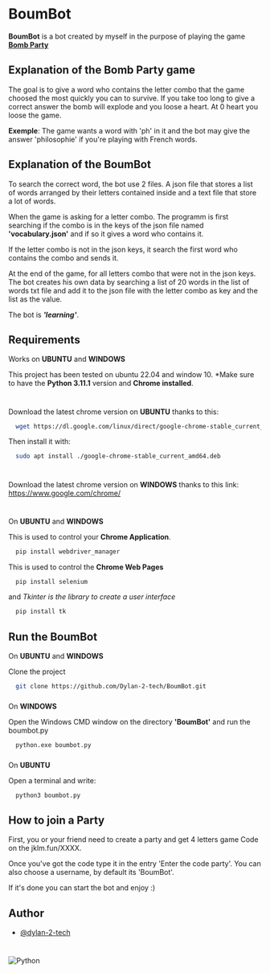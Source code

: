 

# BoumBot

**BoumBot** is a bot created by myself in the purpose of playing the game **[Bomb Party](https://jklm.fun/)**

## Explanation of the Bomb Party game

The goal is to give a word who contains the letter combo that the game choosed the most quickly you can to survive. If you take too long to give a correct answer the bomb will explode and you loose a heart.
At 0 heart you loose the game. 

**Exemple**: 
The game wants a word with 'ph' in it and the bot may give the answer 'philosophie' if you're playing with French words.
## Explanation of the BoumBot

To search the correct word, the bot use 2 files. A json file that stores a list of words arranged by their letters contained inside and a text file that store a lot of words.

When the game is asking for a letter combo. The programm is first searching if the combo is in the keys of the json file named **'vocabulary.json'** and if so it gives a word who contains it.

If the letter combo is not in the json keys, it search the first word who contains the combo and sends it.

At the end of the game,
for all letters combo that were not in the json keys. The bot creates his own data by searching a list of 20 words in the list of words txt file and add it to the json file with the letter combo as key and the list as the value.

The bot is ***'learning'***.
## Requirements

Works on **UBUNTU** and **WINDOWS**

This project has been tested on ubuntu 22.04 and window 10.
*Make sure to have the **Python 3.11.1** version and **Chrome installed**.

#
Download the latest chrome version on **UBUNTU** thanks to this:
```bash
  wget https://dl.google.com/linux/direct/google-chrome-stable_current_amd64.deb
```
Then install it with:
```bash
  sudo apt install ./google-chrome-stable_current_amd64.deb
```

#
Download the latest chrome version on **WINDOWS** thanks to this link: https://www.google.com/chrome/
#

On **UBUNTU** and **WINDOWS**

This is used to control your **Chrome Application**.
```bash
  pip install webdriver_manager
```

This is used to control the **Chrome Web Pages**
```bash
  pip install selenium
```

and *Tkinter is the library to create a user interface*
```bash
  pip install tk
```


## Run the BoumBot

On **UBUNTU** and **WINDOWS**

Clone the project

```bash
  git clone https://github.com/Dylan-2-tech/BoumBot.git
```

###
On **WINDOWS**

Open the Windows CMD window on the directory **'BoumBot'** and run the boumbot.py
```bash
  python.exe boumbot.py
```
###
On **UBUNTU**

Open a terminal and write:
```bash
  python3 boumbot.py
```

## How to join a Party

First, you or your friend need to create a party and get 4 letters game Code on the jklm.fun/XXXX.

Once you've got the code type it in the entry 'Enter the code party'.
You can also choose a username, by default its 'BoumBot'.

If it's done you can start the bot and enjoy :)

## Author

- [@dylan-2-tech](https://www.github.com/Dylan-2-tech)

#

![Python](https://img.shields.io/badge/-Python-05122A?style=flat&logo=python)&nbsp;
